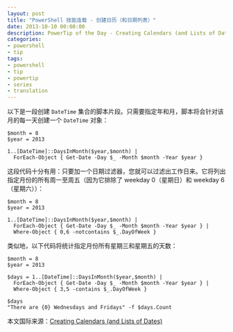 ```yaml
---
layout: post
title: "PowerShell 技能连载 - 创建日历（和日期列表）"
date: 2013-10-10 00:00:00
description: PowerTip of the Day - Creating Calendars (and Lists of Dates)
categories:
- powershell
- tip
tags:
- powershell
- tip
- powertip
- series
- translation
---
```

以下是一段创建 `DateTime` 集合的脚本片段。只需要指定年和月，脚本将会针对该月的每一天创建一个 `DateTime` 对象：

	$month = 8
	$year = 2013
	
	1..[DateTime]::DaysInMonth($year,$month) |
	  ForEach-Object { Get-Date -Day $_ -Month $month -Year $year }

这段代码十分有用：只要加一个日期过滤器，您就可以过滤出工作日来。它将列出指定月份的所有周一至周五（因为它排除了 weekday 0（星期日）和 weekday 6（星期六））：

	$month = 8
	$year = 2013
	
	1..[DateTime]::DaysInMonth($year,$month) |
	  ForEach-Object { Get-Date -Day $_ -Month $month -Year $year } |
	  Where-Object { 0,6 -notcontains $_.DayOfWeek }
	
类似地，以下代码将统计指定月份所有星期三和星期五的天数：

	$month = 8
	$year = 2013
	
	$days = 1..[DateTime]::DaysInMonth($year,$month) |
	  ForEach-Object { Get-Date -Day $_ -Month $month -Year $year } |
	  Where-Object { 3,5 -contains $_.DayOfWeek }
	
	$days
	"There are {0} Wednesdays and Fridays" -f $days.Count

<!--more-->

本文国际来源：[Creating Calendars (and Lists of Dates)](http://community.idera.com/powershell/powertips/b/tips/posts/creating-calendars-and-lists-of-dates)
